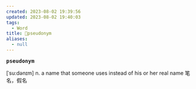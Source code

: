 ```yaml
---
created: 2023-08-02 19:39:56
updated: 2023-08-02 19:40:03
tags:
  - Word
title: 📖pseudonym
aliases:
  - null
---
```


<pre><strong>pseudonym</strong></pre>
[ˈsu:dənɪm]
n. a name that someone uses instead of his or her real name 笔名，假名
